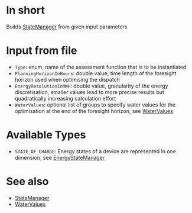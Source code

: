 # In short

Builds [StateManager](./StateManager.md) from given input parameters

# Input from file

* `Type`: enum, name of the assessment function that is to be instantiated
* `PlanningHorizonInHours`: double value, time length of the foresight horizon used when optimising the dispatch
* `EnergyResolutionInMWH`: double value, granularity of the energy discretisation, smaller values lead to more precise results but quadratically increasing calculation effort
* `WaterValues`: optional list of groups to specify water values for the optimisation at the end of the foresight horizon, see [WaterValues](./WaterValues.md)

# Available Types

* `STATE_OF_CHARGE`: Energy states of a device are represented in one dimension, see [EnergyStateManager](./EnergyStateManager.md)

# See also

* [StateManager](./StateManager.md)
* [WaterValues](./WaterValues.md)
